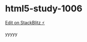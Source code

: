# html5-study-1006

[Edit on StackBlitz ⚡️](https://stackblitz.com/edit/html5-study-1006)

yyyyy


















